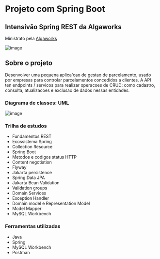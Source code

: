 # Projeto com Spring Boot

## Intensivão Spring REST da Algaworks
Ministrato pela [Algaworks](https://www.algaworks.com/)

![image](https://github.com/alvescamila87/algaworks-awpag-api/assets/116912821/3d25a878-84f0-4e07-bdb4-08ac9cc0c853)

## Sobre o projeto
Desenvolver uma pequena aplica'cao de gestao de parcelamento, usado por empresas para controlar parcelamentos concedidos a clientes.
A API ten endpoints / servicos para realizar operacoes de CRUD: como cadastro, consulta, atualizacoes e exclusao de dados nessas entidades. 

### Diagrama de classes: UML
![image](https://github.com/alvescamila87/algaworks-awpag-api/assets/116912821/52c8ec6f-f61d-4b4f-89ea-53c27863faab)

### Trilha de estudos
* Fundamentos REST
* Ecossistema Spring
* Collection Resource
* Spring Boot
* Metodos e codigos status HTTP
* Content negotiation
* Flyway
* Jakarta persistence
* Spring Data JPA
* Jakarta Bean Validation
* Validation groups
* Domain Services
* Exception Handler
* Domain model e Representation Model
* Model Mapper
* MySQL Workbench

### Ferramentas utilizadas
* Java
* Spring
* MySQL Workbench
* Postman  
